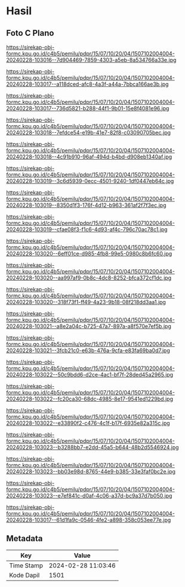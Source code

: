 # Hasil

## Foto C Plano

https://sirekap-obj-formc.kpu.go.id/c4b5/pemilu/pdpr/15/07/10/20/04/1507102004004-20240228-103016--7d904469-7859-4303-a5eb-8a534766a33e.jpg

https://sirekap-obj-formc.kpu.go.id/c4b5/pemilu/pdpr/15/07/10/20/04/1507102004004-20240228-103017--a118dced-afc8-4a3f-a44a-7bbca166ae3b.jpg

https://sirekap-obj-formc.kpu.go.id/c4b5/pemilu/pdpr/15/07/10/20/04/1507102004004-20240228-103017--736d5821-b288-44f1-9b01-15e8f4081e96.jpg

https://sirekap-obj-formc.kpu.go.id/c4b5/pemilu/pdpr/15/07/10/20/04/1507102004004-20240228-103018--7efdce54-e19b-41e7-82f8-c03090705bec.jpg

https://sirekap-obj-formc.kpu.go.id/c4b5/pemilu/pdpr/15/07/10/20/04/1507102004004-20240228-103018--4c91b910-96af-494d-b4bd-d908eb1340af.jpg

https://sirekap-obj-formc.kpu.go.id/c4b5/pemilu/pdpr/15/07/10/20/04/1507102004004-20240228-103019--3c6d5939-0ecc-4501-9240-1df0447eb64c.jpg

https://sirekap-obj-formc.kpu.go.id/c4b5/pemilu/pdpr/15/07/10/20/04/1507102004004-20240228-103019--8350d1f3-176f-4d12-b963-361af2f7f3ec.jpg

https://sirekap-obj-formc.kpu.go.id/c4b5/pemilu/pdpr/15/07/10/20/04/1507102004004-20240228-103019--cfae08f3-f1c6-4d93-af4c-796c70ac78c1.jpg

https://sirekap-obj-formc.kpu.go.id/c4b5/pemilu/pdpr/15/07/10/20/04/1507102004004-20240228-103020--6eff01ce-d985-4fb8-99e5-0980c8b6fc60.jpg

https://sirekap-obj-formc.kpu.go.id/c4b5/pemilu/pdpr/15/07/10/20/04/1507102004004-20240228-103020--aa997af9-0b8c-4dc8-8252-bfca372cf1dc.jpg

https://sirekap-obj-formc.kpu.go.id/c4b5/pemilu/pdpr/15/07/10/20/04/1507102004004-20240228-103020--318f73f1-ff49-4a23-9b18-08f218dd3aa1.jpg

https://sirekap-obj-formc.kpu.go.id/c4b5/pemilu/pdpr/15/07/10/20/04/1507102004004-20240228-103021--a8e2a04c-b725-47a7-897a-a8f570e7ef5b.jpg

https://sirekap-obj-formc.kpu.go.id/c4b5/pemilu/pdpr/15/07/10/20/04/1507102004004-20240228-103021--3fcb21c0-e63b-476a-9cfa-e83fa69ba0d7.jpg

https://sirekap-obj-formc.kpu.go.id/c4b5/pemilu/pdpr/15/07/10/20/04/1507102004004-20240228-103022--50c9bdd6-d2ce-4ac1-bf7f-28ded45a2965.jpg

https://sirekap-obj-formc.kpu.go.id/c4b5/pemilu/pdpr/15/07/10/20/04/1507102004004-20240228-103022--fc20ca30-68dc-4985-8e17-9541ed1229bd.jpg

https://sirekap-obj-formc.kpu.go.id/c4b5/pemilu/pdpr/15/07/10/20/04/1507102004004-20240228-103022--e33890f2-c476-4c1f-b17f-6935e82a315c.jpg

https://sirekap-obj-formc.kpu.go.id/c4b5/pemilu/pdpr/15/07/10/20/04/1507102004004-20240228-103023--b3288bb7-e2dd-45a5-b644-48b2d5546924.jpg

https://sirekap-obj-formc.kpu.go.id/c4b5/pemilu/pdpr/15/07/10/20/04/1507102004004-20240228-103023--bb03e98d-8765-44e9-b385-33e3faf0bc2e.jpg

https://sirekap-obj-formc.kpu.go.id/c4b5/pemilu/pdpr/15/07/10/20/04/1507102004004-20240228-103023--e7ef841c-d0af-4c06-a37d-bc9a37d7b050.jpg

https://sirekap-obj-formc.kpu.go.id/c4b5/pemilu/pdpr/15/07/10/20/04/1507102004004-20240228-103017--61d1fa9c-0546-4fe2-a898-358c053ee77e.jpg


## Metadata

| Key        | Value               |
| ---------- | ------------------- |
| Time Stamp | 2024-02-28 11:03:46 |
| Kode Dapil | 1501                |



